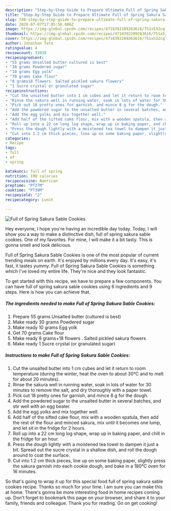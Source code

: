```yaml
---
description: "Step-by-Step Guide to Prepare Ultimate Full of Spring Sakura Sable Cookies"
title: "Step-by-Step Guide to Prepare Ultimate Full of Spring Sakura Sable Cookies"
slug: 748-step-by-step-guide-to-prepare-ultimate-full-of-spring-sakura-sable-cookies
date: 2020-07-07T17:05:56.006Z
image: https://img-global.cpcdn.com/recipes/4718392289263616/751x532cq70/full-of-spring-sakura-sable-cookies-recipe-main-photo.jpg
thumbnail: https://img-global.cpcdn.com/recipes/4718392289263616/751x532cq70/full-of-spring-sakura-sable-cookies-recipe-main-photo.jpg
cover: https://img-global.cpcdn.com/recipes/4718392289263616/751x532cq70/full-of-spring-sakura-sable-cookies-recipe-main-photo.jpg
author: Jonathan Tate
ratingvalue: 4
reviewcount: 33038
recipeingredient:
- "55 grams Unsalted butter cultured is best"
- "30 grams Powdered sugar"
- "10 grams Egg yolk"
- "70 grams Cake flour"
- "8 grams18 flowers  Salted pickled sakura flowers"
- "1 Sucre crystal or granulated sugar"
recipeinstructions:
- "Cut the unsalted butter into 1 cm cubes and let it return to room temperature (during the winter, heat the oven to about 30°C and to melt for about 20 minutes)."
- "Rinse the sakura well in running water, soak in lots of water for 30 minutes to remove the salt, and dry thoroughly with a paper towel."
- "Pick out 18 pretty ones for garnish, and mince 8 g for the dough."
- "Add the powdered sugar to the unsalted butter in several batches, and stir well with an egg beater."
- "Add the egg yolks and mix together well."
- "Add half of the sifted cake flour, mix with a wooden spatula, then add the rest of the flour and minced sakura, mix until it becomes one lump, and let sit in the fridge for 2 hours."
- "Roll up into a 22 cm long log shape, wrap up in baking paper, and chill in the fridge for an hour."
- "Press the dough lightly with a moistened tea towel to dampen it just a bit. Spread out the sucre crystal in a shallow dish, and roll the dough around to coat the surface."
- "Cut into 1.2 cm thick pieces, line up on some baking paper, slightly press the sakura garnish into each cookie dough, and bake in a 180°C oven for 16 minutes."
categories:
- Recipe
tags:
- full
- of
- spring

katakunci: full of spring 
nutrition: 190 calories
recipecuisine: American
preptime: "PT27M"
cooktime: "PT39M"
recipeyield: "2"
recipecategory: Lunch

---
```



![Full of Spring Sakura Sable Cookies](https://img-global.cpcdn.com/recipes/4718392289263616/751x532cq70/full-of-spring-sakura-sable-cookies-recipe-main-photo.jpg)

Hey everyone, I hope you're having an incredible day today. Today, I will show you a way to make a distinctive dish, full of spring sakura sable cookies. One of my favorites. For mine, I will make it a bit tasty. This is gonna smell and look delicious.

Full of Spring Sakura Sable Cookies is one of the most popular of current trending meals on earth. It's enjoyed by millions every day. It's easy, it's fast, it tastes yummy. Full of Spring Sakura Sable Cookies is something which I've loved my entire life. They're nice and they look fantastic.




To get started with this recipe, we have to prepare a few components. You can have full of spring sakura sable cookies using 6 ingredients and 9 steps. Here is how you can achieve that.

<!--inarticleads1-->

##### The ingredients needed to make Full of Spring Sakura Sable Cookies:

1. Prepare 55 grams Unsalted butter (cultured is best)
1. Make ready 30 grams Powdered sugar
1. Make ready 10 grams Egg yolk
1. Get 70 grams Cake flour
1. Make ready 8 grams+18 flowers . Salted pickled sakura flowers
1. Make ready 1 Sucre crystal (or granulated sugar)




<!--inarticleads2-->

##### Instructions to make Full of Spring Sakura Sable Cookies:

1. Cut the unsalted butter into 1 cm cubes and let it return to room temperature (during the winter, heat the oven to about 30°C and to melt for about 20 minutes).
1. Rinse the sakura well in running water, soak in lots of water for 30 minutes to remove the salt, and dry thoroughly with a paper towel.
1. Pick out 18 pretty ones for garnish, and mince 8 g for the dough.
1. Add the powdered sugar to the unsalted butter in several batches, and stir well with an egg beater.
1. Add the egg yolks and mix together well.
1. Add half of the sifted cake flour, mix with a wooden spatula, then add the rest of the flour and minced sakura, mix until it becomes one lump, and let sit in the fridge for 2 hours.
1. Roll up into a 22 cm long log shape, wrap up in baking paper, and chill in the fridge for an hour.
1. Press the dough lightly with a moistened tea towel to dampen it just a bit. Spread out the sucre crystal in a shallow dish, and roll the dough around to coat the surface.
1. Cut into 1.2 cm thick pieces, line up on some baking paper, slightly press the sakura garnish into each cookie dough, and bake in a 180°C oven for 16 minutes.




So that's going to wrap it up for this special food full of spring sakura sable cookies recipe. Thanks so much for your time. I am sure you can make this at home. There's gonna be more interesting food in home recipes coming up. Don't forget to bookmark this page on your browser, and share it to your family, friends and colleague. Thank you for reading. Go on get cooking!
